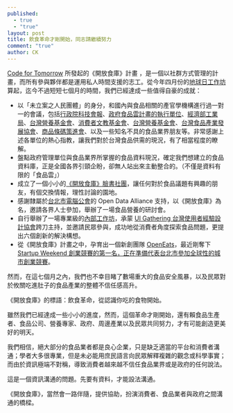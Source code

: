 ```yaml
---
published: 
  - true
  - "true"
layout: post
title: 飲食革命才剛開始，同志請繼續努力
comment: "true"
author: CK
---
```


[Code for Tomorrow](http://codefortomorrow.org/) 所發起的《開放食庫》計畫 ，是一個以社群方式管理的計畫，而所有參與夥伴都是運用私人時間支援的志工。從今年四月份的[地球日工作坊](https://hackpad.com/Earth-Day-Workshop-wHruQeE3h36 "飲食革命才剛開始，同志請繼續努力")算起，迄今不過短短七個月的時間，我們已經達成一些值得自豪的成就：

- 以「未立案之人民團體」的身分，和國內與食品相關的產官學機構進行過一對一的會議，包括[行政院科技會報](http://www.bost.ey.gov.tw/)、[政府食品雲計畫的執行單位](http://www.twfoodtrace.org.tw/index.php)、[經濟部工業局](http://www.moeaidb.gov.tw/)、[台灣營養基金會](http://www.nutritiontaiwan.org.tw/)、[消費者文教基金會](http://www.consumers.org.tw/)、[台灣營養基金會](http://www.nutritiontaiwan.org.tw/)、[台灣食品產業發展協會](http://tfida.smartweb.tw/)、[商品條碼策進會](http://www.gs1tw.org/twct/web/index.jsp)、以及一些知名不具的食品業界朋友等。非常感謝上述各單位的熱心指教，讓我們對於台灣食品供需的現況，有了相當程度的瞭解。
- 盤點政府管理單位與食品業界所掌握的食品資料現況，確定我們想建立的食品資料庫，正是全國各界引頸企盼，卻無人站出來主動整合的。（不僅是資料有限的「食品雲」）
- 成立了一個小小的[《開放食庫》臉書社團](https://www.facebook.com/groups/foodopendata/)，讓任何對於食品議題有興趣的朋友，有個交換情報，理性討論的園地。
- 感謝隸屬於[台北市電腦公會](http://www.tca.org.tw/)的 Open Data Alliance 支持，以《開放食庫》為名，邀請各界人士參加，舉辦了一場食品營養的研討會。
- 自行舉辦了一場專業級的[內部工作坊](http://food.codefortomorrow.org/blog/2013/11/17/workshop/)，承蒙 [UI Gathering 台灣使用者經驗設計協會](http://www.uigathering.org/)跨刀主持，並邀請民眾參與，成功地從消費者角度探索食品問題，更提出六個創新的解決構想。
- 從《開放食庫》計畫之中，孕育出一個新創團隊 [OpenEats](http://openeats.co/)，最近剛奪下 [Startup Weekend 創業競賽的第一名，正在準備代表台北市參加全球性的城市創業競賽](http://bnext.com.tw/article/view/id/30172)。

然而，在這七個月之內，我們也不幸目睹了數場重大的食品安全風暴，以及民眾對於攸關吃進肚子的食品產業的整體不信任感高升。

《開放食庫》的標語：飲食革命，從認識你吃的食物開始。

雖然我們已經達成一些小小的進度，然而，這個革命才剛開始，還有賴食品生產者、食品公司、營養專家、政府、周邊產業以及民眾共同努力，才有可能創造更美好的明天。

我們相信，絕大部分的食品業者都是良心企業，只是缺乏適當的平台和消費者溝通；學者大多很專業，但是未必能用庶民語言向民眾解釋複雜的觀念或科學事實；而由於資訊極端不對稱，導致消費者越來越不信任食品業界或是政府的任何說法。

這是一個資訊溝通的問題。先要有資料，才能設法溝通。

《開放食庫》，當然會一路伴隨，提供協助，扮演消費者、食品業者與政府之間溝通的橋樑。